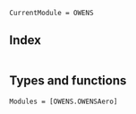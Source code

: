 ```@meta
CurrentModule = OWENS
```

## Index

```@index
```

## Types and functions

```@autodocs
Modules = [OWENS.OWENSAero]
```